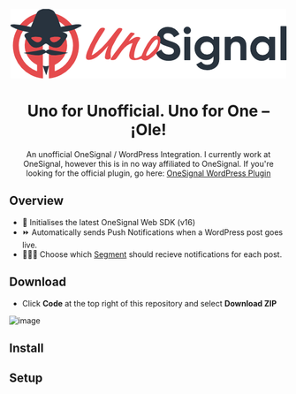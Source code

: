 <p align="center">
  <picture>
    <source media="(prefers-color-scheme: dark)" srcset="./dark.png">
    <img alt="UnoSignal Logo'" src="./light.png">
  </picture>
</p>

<h1 align="center">Uno for Unofficial. Uno for One – ¡Ole!</h1>

<p align="center">
  An unofficial OneSignal / WordPress Integration. I currently work at OneSignal, however this is in no way affiliated to OneSignal. If you're looking for the official plugin, go here: <a href="https://wordpress.org/plugins/onesignal-free-web-push-notifications/">OneSignal WordPress Plugin</a>
</p>

## Overview
- 🚀 Initialises the latest OneSignal Web SDK (v16)
- ⏩ Automatically sends Push Notifications when a WordPress post goes live.
- 🧑‍🤝‍🧑 Choose which [Segment](https://documentation.onesignal.com/docs/segmentation) should recieve notifications for each post.

## Download
- Click **Code** at the top right of this repository and select **Download ZIP**
<img width="410" alt="image" src="https://github.com/marclucraft/unosignal/assets/3025406/b0a745bd-adda-49c3-bbd6-6a8f9e295d68">


## Install

## Setup
